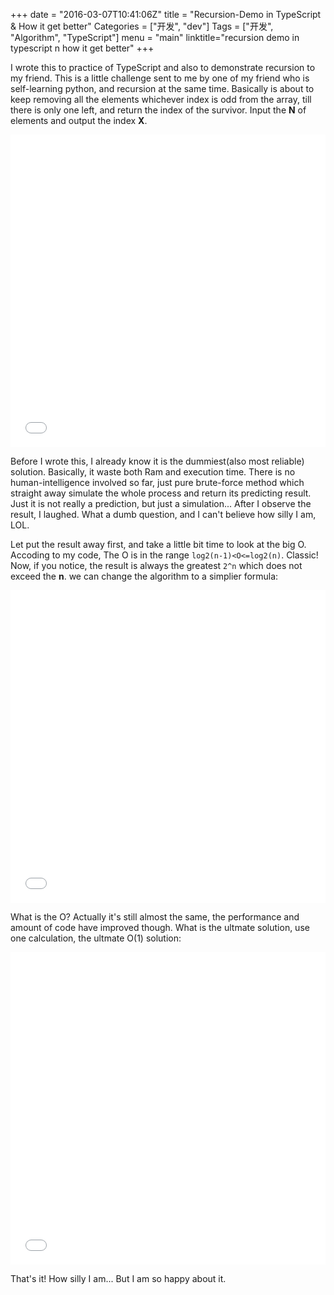 +++
date = "2016-03-07T10:41:06Z"
title = "Recursion-Demo in TypeScript & How it get better"
Categories = ["开发", "dev"]
Tags = ["开发", "Algorithm", "TypeScript"]
menu = "main"
linktitle="recursion demo in typescript n how it get better"
+++

I wrote this to practice of TypeScript and also to demonstrate recursion to my friend. This is a little challenge sent to me by one of my friend who is self-learning python, and recursion at the same time. Basically is about to keep removing all the elements whichever index is odd from the array, till there is only one left, and return the index of the survivor. Input the **N** of elements and output the index **X**.

<iframe width="100%" height="500" src="//jsfiddle.net/qiansen1386/yLdr5082/embedded/js,html,result/" allowfullscreen="allowfullscreen" frameborder="0"></iframe>

Before I wrote this, I already know it is the dummiest(also most reliable) solution. Basically, it waste both Ram and execution time. There is no human-intelligence involved so far, just pure brute-force method which straight away simulate the whole process and return its predicting result. Just it is not really a prediction, but just a simulation... After I observe the result, I laughed. What a dumb question, and I can't believe how silly I am, LOL.

Let put the result away first, and take a little bit time to look at the big O. Accoding to my code, The O is in the range `log2(n-1)<O<=log2(n)`. Classic! Now, if you notice, the result is always the greatest `2^n` which does not exceed the **n**. we can change the algorithm to a simplier formula:

<iframe width="100%" height="500" src="//jsfiddle.net/qiansen1386/zvLu7re5/embedded/js,html,result/" allowfullscreen="allowfullscreen" frameborder="0"></iframe>

What is the O? Actually it's still almost the same, the performance and amount of code have improved though.
What is the ultmate solution, use one calculation, the ultmate O(1) solution:

<iframe width="100%" height="500" src="//jsfiddle.net/qiansen1386/cvasL16t/embedded/js,html,result/" allowfullscreen="allowfullscreen" frameborder="0"></iframe> 

That's it! How silly I am... But I am so happy about it.